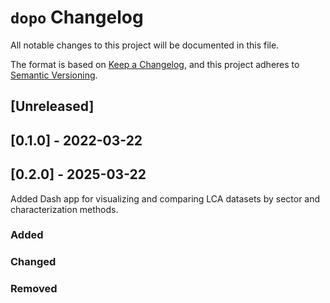 # `dopo` Changelog

All notable changes to this project will be documented in this file.

The format is based on [Keep a Changelog](https://keepachangelog.com/en/1.0.0/),
and this project adheres to [Semantic Versioning](https://semver.org/spec/v2.0.0.html).

## [Unreleased]

## [0.1.0] - 2022-03-22

## [0.2.0] - 2025-03-22
Added Dash app for visualizing and comparing LCA datasets by sector and characterization methods.

### Added

### Changed

### Removed
